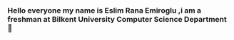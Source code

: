 ### Hello everyone my name is Eslim Rana Emiroglu ,i am a freshman at Bilkent University Computer Science Department 👋

<!--
**eslimrana/eslimrana** is a ✨ _special_ ✨ repository because its `README.md` (this file) appears on your GitHub profile.

Here are some ideas to get you started:

- 🔭 I’m currently a freshman at Bilkent University
